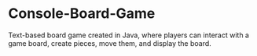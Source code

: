 # Console-Board-Game
Text-based board game created in Java, where players can interact with a game board, create pieces, move them, and display the board.
